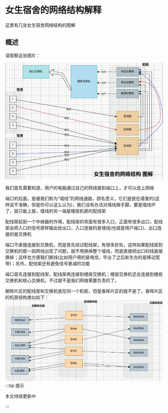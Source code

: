 # 女生宿舍的网络结构解释
这里有几张女生宿舍网络结构的图解
<!--truncate-->
## 概述
请观察这张图片：

![网络结构](/img/wiki/女生宿舍.jpg)

我们首先需要知道，用户的电脑通过自己的网线接到端口上，才可以连上网络

端口的后面，是被我们称为“墙线”的网线通路，顾名思义，它们是嵌在墙里的(这样说不准确，但是你可以这么认为)，我们没有办法对墙线做手脚，要是墙线坏了，就只能上报，墙线的另一端是楼层机房的配线架

配线架起到一个中继器的作用，配线架的背面有很多入口，正面有很多出口，配线架会把入口的信号原样输出给出口，入口连接的是墙线(也就是用户端口)，出口连接的是交换机

端口不直接连接到交换机，而是首先经过配线架，有很多好处，这样如果配线架到交换机的那一段网线出现了问题，就不用换掉整个墙线，而是直接把出口的线直接换掉；这样也方便我们换线(比如用户用的是电信，毕业了之后新生办的是移动宽带)；另外，配线架还有避免信号衰减的功能

端口首先连接到配线架，配线架再连接到楼层交换机；楼层交换机还会连接到楼栋交换机和核心交换机，不过就不是我们网维需要负责的了。

朝晖片区的配线架和交换机放在同一个机柜，但是香晖片区的就不是了，香晖片区的机房结构类似如下：
![香晖](/img/wiki/机柜.jpg)
:::tip 提示

本文持续更新中

:::

